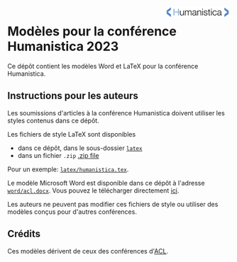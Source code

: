 <img src="humanistica-logo.png" width="150" align="right"/>

# Modèles pour la conférence Humanistica 2023

Ce dépôt contient les modèles Word et LaTeX pour la conférence Humanistica. 

## Instructions pour les auteurs

Les soumissions d'articles à la conférence Humanistica doivent utiliser les styles contenus dans ce dépôt.

Les fichiers de style LaTeX sont disponibles
- dans ce dépôt, dans le sous-dossier [`latex`](https://github.com/gabays/humanistica-style-files/tree/master/latex)
- dans un fichier `.zip` [.zip file](https://github.com/gabays/humanistica-style-files/archive/refs/tags/1.0.zip)

Pour un exemple: [`latex/humanistica.tex`](https://github.com/gabays/humanistica-style-files/blob/1.0/latex/humanistica.tex).

Le modèle Microsoft Word est disponible dans ce dépôt à l'adresse [`word/acl.docx`](https://github.com/gabays/humanistica-style-files/tree/1.0/word). Vous pouvez le télécharger directement [ici](https://github.com/gabays/humanistica-style-files/raw/1.0/word/humanistica.docx).

Les auteurs ne peuvent pas modifier ces fichiers de style ou utiliser des modèles conçus pour d'autres conférences.

## Crédits

Ces modèles dérivent de ceux des conférences d'[ACL](https://github.com/gabays/acl-style-files).